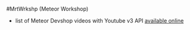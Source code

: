 #MrtWrkshp (Meteor Workshop)
* list of Meteor Devshop videos with Youtube v3 API
[available online](http://mtrwrkshp.meteor.com)
